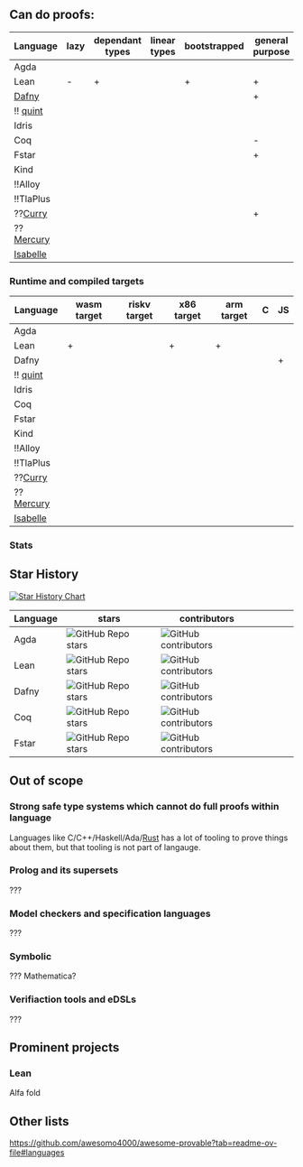 ## Can do proofs:


| Language                                     | lazy | dependant types | linear types | bootstrapped | general purpose | refinement types | type classes |
|----------------------------------------------|------|-----------------|--------------|--------------|-----------------|------------------|--------------|
| Agda                                         |      |                 |              |              |                 |                  |              |
| Lean                                         | -    | +               |              | +            | +               |                  |              |
| [Dafny](https://github.com/dafny-lang/dafny) |      |                 |              |              | +               |                  |              |
| !! [quint](https://quint-lang.org/)          |      |                 |              |              |                 |                  |              |
| Idris                                        |      |                 |              |              |                 |                  |              |
| Coq                                          |      |                 |              |              | -               |                  |              |
| Fstar                                        |      |                 |              |              | +               | +                |              |
| Kind                                         |      |                 |              |              |                 |                  |              |
| !!Alloy                                      |      |                 |              |              |                 |                  |              |
| !!TlaPlus                                    |      |                 |              |              |                 |                  |              |
| ??[Curry](https://curry-lang.org/)           |      |                 |              |              | +               |                  |              |
| ??[Mercury](https://mercurylang.org/)        |      |                 |              |              |                 |                  |              |
| [Isabelle](https://isabelle.in.tum.de/)      |      |                 |              |              |                 |                  |              |



### Runtime and compiled targets

| Language                                | wasm target | riskv target | x86 target | arm target | C | JS |
|-----------------------------------------|-------------|--------------|------------|------------|---|----|
| Agda                                    |             |              |            |            |   |    |
| Lean                                    | +           |              | +          | +          |   |    |
| Dafny                                   |             |              |            |            |   | +  |
| !! [quint](https://quint-lang.org/)     |             |              |            |            |   |    |
| Idris                                   |             |              |            |            |   |    |
| Coq                                     |             |              |            |            |   |    |
| Fstar                                   |             |              |            |            |   |    |
| Kind                                    |             |              |            |            |   |    |
| !!Alloy                                 |             |              |            |            |   |    |
| !!TlaPlus                               |             |              |            |            |   |    |
| ??[Curry](https://curry-lang.org/)      |             |              |            |            |   |    |
| ??[Mercury](https://mercurylang.org/)   |             |              |            |            |   |    |
| [Isabelle](https://isabelle.in.tum.de/) |             |              |            |            |   |    |


### Stats

## Star History

[![Star History Chart](https://api.star-history.com/svg?repos=leanprover/lean4,dafny-lang/dafny,agda/agda,FStarLang/FStar,idris-lang/Idris2,HigherOrderCO/Kind,coq/coq&type=Date)](https://api.star-history.com/svg?repos=leanprover/lean4,dafny-lang/dafny,agda/agda,FStarLang/FStar,idris-lang/Idris2,HigherOrderCO/Kind,coq/coq&type=Date)

| Language | stars                                                                      | contributors                                                                        |   |   |   |   |
|----------|----------------------------------------------------------------------------|-------------------------------------------------------------------------------------|---|---|---|---|
| Agda     | ![GitHub Repo stars](https://img.shields.io/github/stars/agda/agda)        | ![GitHub contributors](https://img.shields.io/github/contributors/agda/agda) |   |   |   |   |
| Lean     | ![GitHub Repo stars](https://img.shields.io/github/stars/leanprover/lean4) | ![GitHub contributors](https://img.shields.io/github/contributors/leanprover/lean4) |   |   |   |   |
| Dafny    | ![GitHub Repo stars](https://img.shields.io/github/stars/dafny-lang/dafny) | ![GitHub contributors](https://img.shields.io/github/contributors/dafny-lang/dafny) |   |   |   |   |
| Coq      | ![GitHub Repo stars](https://img.shields.io/github/stars/coq/coq)          | ![GitHub contributors](https://img.shields.io/github/contributors/coq/coq)          |   |   |   |   |
| Fstar    | ![GitHub Repo stars](https://img.shields.io/github/stars/FStarLang/FStar)  | ![GitHub contributors](https://img.shields.io/github/contributors/FStarLang/FStar)  |   |   |   |   |


## Out of scope


### Strong safe type systems which cannot do full proofs within language 

Languages like C/C++/Haskell/Ada/[Rust](https://github.com/newca12/awesome-rust-formalized-reasoning?tab=readme-ov-file#verification) 
has a lot of tooling to prove things about them, but that tooling is not part of langauge.

### Prolog and its supersets

???

### Model checkers and specification languages 

???

### Symbolic

??? Mathematica?

### Verifiaction tools and eDSLs

???

## Prominent projects

### Lean

Alfa fold


## Other lists

https://github.com/awesomo4000/awesome-provable?tab=readme-ov-file#languages
